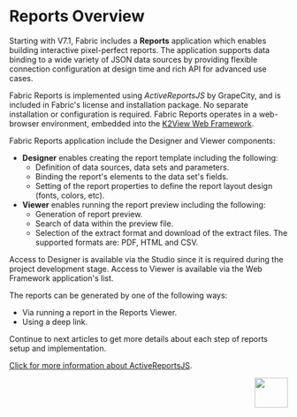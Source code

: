 # Reports Overview

Starting with V7.1, Fabric includes a **Reports** application which enables building interactive pixel-perfect reports. The application supports data binding to a wide variety of JSON data sources by providing flexible connection configuration at design time and rich API for advanced use cases.

Fabric Reports is implemented using *ActiveReportsJS* by GrapeCity, and is included in Fabric's license and installation package. No separate installation or configuration is required. Fabric Reports operates in a web-browser environment, embedded into the [K2View Web Framework](/articles/30_web_framework/01_web_framework_overview.html).  

Fabric Reports application include the Designer and Viewer components:

* **Designer** enables creating the report template including the following: 
  - Definition of data sources, data sets and parameters.
  - Binding the report's elements to the data set's fields.
  - Setting of the report properties to define the report layout design (fonts, colors, etc). 
* **Viewer** enables running the report preview including the following:
  - Generation of report preview. 
  - Search of data within the preview file.
  - Selection of the extract format and download of the extract files. The supported formats are: PDF, HTML and CSV.

Access to Designer is available via the Studio since it is required during the project development stage. Access to Viewer is available via the Web Framework application's list.

The reports can be generated by one of the following ways: 

* Via running a report in the Reports Viewer.
* Using a deep link.

Continue to next articles to get more details about each step of reports setup and implementation.

[Click for more information about ActiveReportsJS](https://www.grapecity.com/activereportsjs/demos/).

[<img align="right" width="60" height="54" src="/articles/images/Next.png">](02_create_new_report.md) 
